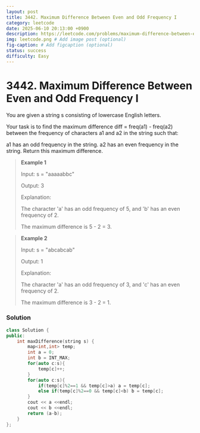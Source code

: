```yaml
---
layout: post
title: 3442. Maximum Difference Between Even and Odd Frequency I
category: leetcode
date: 2025-06-10 20:13:00 +0900
description: https://leetcode.com/problems/maximum-difference-between-even-and-odd-frequency-i/description/?envType=daily-question&envId=2025-06-10
img: leetcode.png # Add image post (optional)
fig-caption: # Add figcaption (optional)
status: success
difficulty: Easy
---
```


# 3442. Maximum Difference Between Even and Odd Frequency I

You are given a string s consisting of lowercase English letters.

Your task is to find the maximum difference diff = freq(a1) - freq(a2) between the frequency of characters a1 and a2 in the string such that:

a1 has an odd frequency in the string.
a2 has an even frequency in the string.
Return this maximum difference.

 

> **Example 1**
> 
> Input: s = "aaaaabbc"
> 
> Output: 3
> 
> Explanation:
> 
> The character 'a' has an odd frequency of 5, and 'b' has an even frequency of 2.
> 
> The maximum difference is 5 - 2 = 3.

> **Example 2**
> 
> Input: s = "abcabcab"
> 
> Output: 1
> 
> Explanation:
> 
> The character 'a' has an odd frequency of 3, and 'c' has an even frequency of 2.
> 
> The maximum difference is 3 - 2 = 1.


### Solution
```cpp
class Solution {
public:
    int maxDifference(string s) {
        map<int,int> temp;
        int a = 0;
        int b = INT_MAX;
        for(auto c:s){
            temp[c]++;
        }
        for(auto c:s){
            if(temp[c]%2==1 && temp[c]>a) a = temp[c];
            else if(temp[c]%2==0 && temp[c]<b) b = temp[c];
        }
        cout << a <<endl;
        cout << b <<endl;
        return (a-b);
    }
};

```